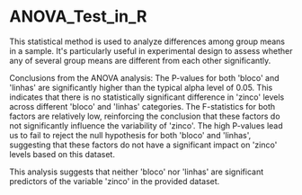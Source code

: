 # ANOVA_Test_in_R
This statistical method is used to analyze differences among group means in a sample. It's particularly useful in experimental design to assess whether any of several group means are different from each other significantly.

Conclusions from the ANOVA analysis:
The P-values for both 'bloco' and 'linhas' are significantly higher than the typical alpha level of 0.05. This indicates that there is no statistically significant difference in 'zinco' levels across different 'bloco' and 'linhas' categories.
The F-statistics for both factors are relatively low, reinforcing the conclusion that these factors do not significantly influence the variability of 'zinco'.
The high P-values lead us to fail to reject the null hypothesis for both 'bloco' and 'linhas', suggesting that these factors do not have a significant impact on 'zinco' levels based on this dataset.

This analysis suggests that neither 'bloco' nor 'linhas' are significant predictors of the variable 'zinco' in the provided dataset.
